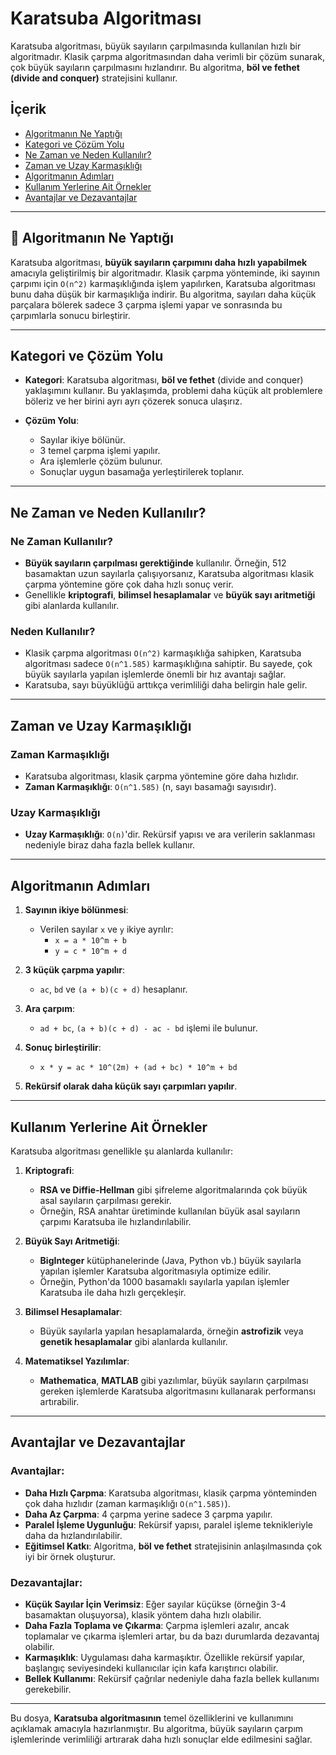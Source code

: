 # Karatsuba Algoritması

Karatsuba algoritması, büyük sayıların çarpılmasında kullanılan hızlı bir algoritmadır. Klasik çarpma algoritmasından daha verimli bir çözüm sunarak, çok büyük sayıların çarpılmasını hızlandırır. Bu algoritma, **böl ve fethet (divide and conquer)** stratejisini kullanır.

## İçerik

- [Algoritmanın Ne Yaptığı](#algoritmanın-ne-yaptığı)
- [Kategori ve Çözüm Yolu](#kategori-ve-çözüm-yolu)
- [Ne Zaman ve Neden Kullanılır?](#ne-zaman-ve-neden-kullanılır)
- [Zaman ve Uzay Karmaşıklığı](#zaman-ve-uzay-karmaşıklığı)
- [Algoritmanın Adımları](#algoritmanın-adımları)
- [Kullanım Yerlerine Ait Örnekler](#kullanım-yerlerine-ait-örnekler)
- [Avantajlar ve Dezavantajlar](#avantajlar-ve-dezavantajlar)

---

## 🧠 Algoritmanın Ne Yaptığı

Karatsuba algoritması, **büyük sayıların çarpımını daha hızlı yapabilmek** amacıyla geliştirilmiş bir algoritmadır. Klasik çarpma yönteminde, iki sayının çarpımı için `O(n^2)` karmaşıklığında işlem yapılırken, Karatsuba algoritması bunu daha düşük bir karmaşıklığa indirir. Bu algoritma, sayıları daha küçük parçalara bölerek sadece 3 çarpma işlemi yapar ve sonrasında bu çarpımlarla sonucu birleştirir.

---

## Kategori ve Çözüm Yolu

- **Kategori**: Karatsuba algoritması, **böl ve fethet** (divide and conquer) yaklaşımını kullanır. Bu yaklaşımda, problemi daha küçük alt problemlere böleriz ve her birini ayrı ayrı çözerek sonuca ulaşırız.
  
- **Çözüm Yolu**: 
  - Sayılar ikiye bölünür.
  - 3 temel çarpma işlemi yapılır.
  - Ara işlemlerle çözüm bulunur.
  - Sonuçlar uygun basamağa yerleştirilerek toplanır.

---

## Ne Zaman ve Neden Kullanılır?

### **Ne Zaman Kullanılır?**
- **Büyük sayıların çarpılması gerektiğinde** kullanılır. Örneğin, 512 basamaktan uzun sayılarla çalışıyorsanız, Karatsuba algoritması klasik çarpma yöntemine göre çok daha hızlı sonuç verir.
- Genellikle **kriptografi**, **bilimsel hesaplamalar** ve **büyük sayı aritmetiği** gibi alanlarda kullanılır.

### **Neden Kullanılır?**
- Klasik çarpma algoritması `O(n^2)` karmaşıklığa sahipken, Karatsuba algoritması sadece `O(n^1.585)` karmaşıklığına sahiptir. Bu sayede, çok büyük sayılarla yapılan işlemlerde önemli bir hız avantajı sağlar.
- Karatsuba, sayı büyüklüğü arttıkça verimliliği daha belirgin hale gelir.

---

## Zaman ve Uzay Karmaşıklığı

### **Zaman Karmaşıklığı**
- Karatsuba algoritması, klasik çarpma yöntemine göre daha hızlıdır.
- **Zaman Karmaşıklığı**: `O(n^1.585)` (n, sayı basamağı sayısıdır).

### **Uzay Karmaşıklığı**
- **Uzay Karmaşıklığı**: `O(n)`'dir. Rekürsif yapısı ve ara verilerin saklanması nedeniyle biraz daha fazla bellek kullanır.

---

## Algoritmanın Adımları

1. **Sayının ikiye bölünmesi**:
   - Verilen sayılar `x` ve `y` ikiye ayrılır: 
     - `x = a * 10^m + b`
     - `y = c * 10^m + d`
   
2. **3 küçük çarpma yapılır**:
   - `ac`, `bd` ve `(a + b)(c + d)` hesaplanır.

3. **Ara çarpım**:
   - `ad + bc`, `(a + b)(c + d) - ac - bd` işlemi ile bulunur.

4. **Sonuç birleştirilir**:
   - `x * y = ac * 10^(2m) + (ad + bc) * 10^m + bd`

5. **Rekürsif olarak daha küçük sayı çarpımları yapılır**.

---

## Kullanım Yerlerine Ait Örnekler

Karatsuba algoritması genellikle şu alanlarda kullanılır:

1. **Kriptografi**:
   - **RSA ve Diffie-Hellman** gibi şifreleme algoritmalarında çok büyük asal sayıların çarpılması gerekir.
   - Örneğin, RSA anahtar üretiminde kullanılan büyük asal sayıların çarpımı Karatsuba ile hızlandırılabilir.

2. **Büyük Sayı Aritmetiği**:
   - **BigInteger** kütüphanelerinde (Java, Python vb.) büyük sayılarla yapılan işlemler Karatsuba algoritmasıyla optimize edilir.
   - Örneğin, Python'da 1000 basamaklı sayılarla yapılan işlemler Karatsuba ile daha hızlı gerçekleşir.

3. **Bilimsel Hesaplamalar**:
   - Büyük sayılarla yapılan hesaplamalarda, örneğin **astrofizik** veya **genetik hesaplamalar** gibi alanlarda kullanılır.

4. **Matematiksel Yazılımlar**:
   - **Mathematica**, **MATLAB** gibi yazılımlar, büyük sayıların çarpılması gereken işlemlerde Karatsuba algoritmasını kullanarak performansı artırabilir.

---

## Avantajlar ve Dezavantajlar

### **Avantajlar**:
- **Daha Hızlı Çarpma**: Karatsuba algoritması, klasik çarpma yönteminden çok daha hızlıdır (zaman karmaşıklığı `O(n^1.585)`).
- **Daha Az Çarpma**: 4 çarpma yerine sadece 3 çarpma yapılır.
- **Paralel İşleme Uygunluğu**: Rekürsif yapısı, paralel işleme teknikleriyle daha da hızlandırılabilir.
- **Eğitimsel Katkı**: Algoritma, **böl ve fethet** stratejisinin anlaşılmasında çok iyi bir örnek oluşturur.

### **Dezavantajlar**:
- **Küçük Sayılar İçin Verimsiz**: Eğer sayılar küçükse (örneğin 3-4 basamaktan oluşuyorsa), klasik yöntem daha hızlı olabilir.
- **Daha Fazla Toplama ve Çıkarma**: Çarpma işlemleri azalır, ancak toplamalar ve çıkarma işlemleri artar, bu da bazı durumlarda dezavantaj olabilir.
- **Karmaşıklık**: Uygulaması daha karmaşıktır. Özellikle rekürsif yapılar, başlangıç seviyesindeki kullanıcılar için kafa karıştırıcı olabilir.
- **Bellek Kullanımı**: Rekürsif çağrılar nedeniyle daha fazla bellek kullanımı gerekebilir.

---

Bu dosya, **Karatsuba algoritmasının** temel özelliklerini ve kullanımını açıklamak amacıyla hazırlanmıştır. Bu algoritma, büyük sayıların çarpım işlemlerinde verimliliği artırarak daha hızlı sonuçlar elde edilmesini sağlar.

